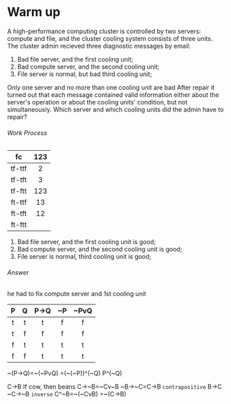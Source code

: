 # Warm up
A high-performance computing cluster is controlled by two servers: compute and file, and the cluster cooling system consists of three units. The cluster admin recieved three diagnostic messages by email:
1. Bad file server, and the first cooling unit;
2. Bad compute server, and the second cooling unit;
3. File server is normal, but bad third cooling unit;

Only one server and no more than one cooling unit are bad
After repair it turned out that each message contained valid information either about the server's operation or about the cooling units' condition, but not simultaneously. Which server and which cooling units did the admin have to repair?

###### Work Process
|fc|123|
|:-:|:-:|
|tf-ttf|2|
|tf-tft|3|
|tf-ftt|123|
|ft-ttf|13|
|ft-tft|12|
|ft-ftt| |

1. Bad file server, and the first cooling unit is good;
2. Bad compute server, and the second cooling unit is good;
3. File server is normal, third cooling unit is good;

###### Answer
he had to fix compute server and 1st cooling unit



|P|Q|P→Q|~P|~PvQ|
|:-:|:-:|:-:|:-:|:-:|
|t|t|t|f|f|
|t|f|f|f|f|
|f|t|t|t|t|
|f|f|t|t|t|
~(P→Q)=~(~PvQ)
=(~(~P))^(~Q)
P^(~Q)

C→B
If cow, then beans
C→~B=~Cv~B
~B→~C=C→B `contrapositive`
B→C
~C→~B `inverse`
C^~B=~(~CvB)
=~(C→B)